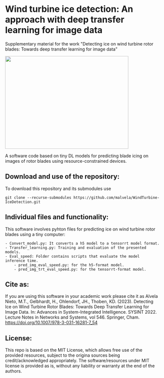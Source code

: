 # Wind turbine ice detection: An approach with deep transfer learning for image data
Supplementary material for the work "Detecting ice on wind turbine rotor blades: Towards deep transfer learning for image data"

<img src="https://user-images.githubusercontent.com/68553692/176689481-5fc86870-d7ed-4ec5-bb98-7abaf9564dc4.png" width="400" height="300" />

A software code based on tiny DL models for predicting blade icing on images of rotor blades using resource-constrained devices.

## Download and use of the repository:
To download this repository and its submodules use

    git clone --recurse-submodules https://github.com/malvela/WindTurbine-IceDetection.git

## Individual files and functionality:
This software involves pyhton files for predicting ice on wind turbine rotor blades using a tiny computer:

    - Convert_model.py: It converts a h5 model to a tensorrt model format.
    - Transfer_learning.py: Training and evaluation of the presented models.
    - Eval_speed: Folder contains scripts that evaluate the model inference time. 
        - pred_img_eval_speed.py: for the h5-format model.
        - pred_img_trt_eval_speed.py: for the tensorrt-format model.

## Cite as:

If you are using this software in your academic work please cite it as Alvela Nieto, M.T., Gelbhardt, H., Ohlendorf, JH., Thoben, KD. (2023). Detecting Ice on Wind Turbine Rotor Blades: Towards Deep Transfer Learning for Image Data. In: Advances in System-Integrated Intelligence. SYSINT 2022. Lecture Notes in Networks and Systems, vol 546. Springer, Cham. https://doi.org/10.1007/978-3-031-16281-7_54

## License:

This repo is based on the MIT License, which allows free use of the provided resources, subject to the origina sources being credit/acknowledged appropriately. The software/resources under MIT license is provided as is, without any liability or warranty at the end of the authors.
